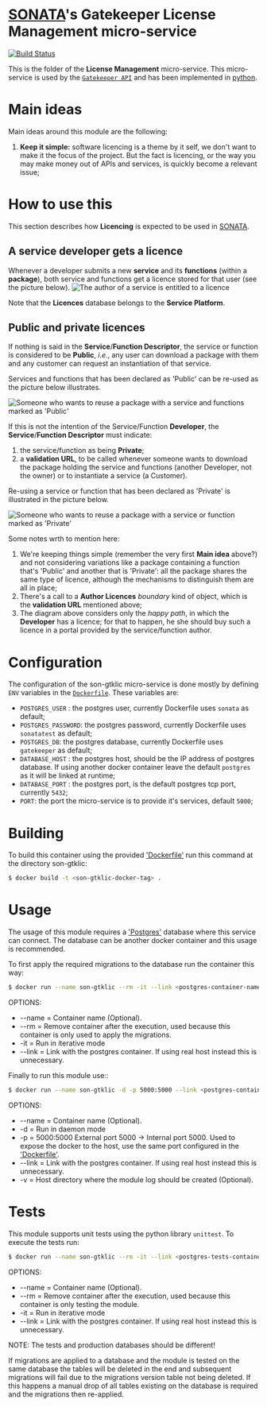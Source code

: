 # [SONATA](http://www.sonata-nfv.eu)'s Gatekeeper License Management micro-service
[![Build Status](http://jenkins.sonata-nfv.eu/buildStatus/icon?job=son-gkeeper)](http://jenkins.sonata-nfv.eu/job/son-gkeeper)

This is the folder of the **License Management** micro-service. This micro-service is used by the [`Gatekeeper API`](https://github.com/sonata-nfv/son-gkeeper/son-gtkapi) and has been implemented in [python](https://www.python.org/).

# Main ideas
Main ideas around this module are the following:

1. **Keep it simple:** software licencing is a theme by it self, we don't want to make it the focus of the project. But the fact is licencing, or the way you may make money out of APIs and services, is quickly become a relevant issue;

# How to use this
This section describes how **Licencing** is expected to be used in [SONATA](http://sonata-nfv.eu).

## A service developer gets a licence
Whenever a developer submits a new **service** and its **functions** (within a **package**), both service and functions get a licence stored for that user (see the picture below).
![The author of a service is entitled to a licence](https://www.planttext.com/plantuml/img/JL51QiD03Bph5SAd5jeFz51YQYWbFGJQeo_AhkgORhLc9Hlo-yfsJ7pICZEQaRG7DIes_YK0woqnVbyOQRHBBfX_a52vJ7rWx1LP5ab4oquaHoKm00LpSTNmn2aFN5fvM0qUAoJ5fePp7YLIkMBrrHmNq2k4B5PomkhzYFNfOy6zmX9pnHE5N-eO8XcTIHdV_95oDxBUiSzr20LeQdn-dNtn1JiMBcIihGmtbvbmtlsT7uUKAUxO6NRs5kaAtqFq2ITAVLoDI2AgB-fPcymxjdnlMSbMjhliLFV9Txej6muiqJ_W7m00)

Note that the **Licences** database belongs to the **Service Platform**.

## Public and private licences
If nothing is said in the **Service**/**Function Descriptor**, the service or function is considered to be **Public**, *i.e.*, any user can download a package with them and any customer can request an instantiation of that service.

Services and functions that has been declared as 'Public' can be re-used as the picture below illustrates.

![Someone who wants to reuse a package with a service and functions marked as 'Public'](https://www.planttext.com/plantuml/img/JP71Ri8m38RlUGgh5xP3Ns124zCgJHCx8BZsOb83KOE3OXV4syzfgU3awFz_sP-TbIXc7SxHEGqQ2NRfJ8a9RgS4DsGLq0IP1Y50kA3lyMXcq5FB24Bv6hmvtC5XOAyXiS0PSqyTeC1YC-nZy0ldq6lAK3LqfPWkb5j-orHRr_nUbMIpTViqS8Vv3jMkMO-YLUSJQquHgfyrV6r-Hzsg8pRUEsmc8jUXuXuDyjiUCHq7agVsPupiJN7D5khFqXS-7jjXou-jN97DjUxcelG21sD-2HJ70e-P5ZgIpZTnixgqn1F2Ga4NKcutdkBPRCvRVEQpiDYPI5gEapIENDRroynNsk9CkBDg2nPnsl14cMmy174huiv--Hy0)

If this is not the intention of the Service/Function **Developer**, the **Service**/**Function Descriptor** must indicate:

1. the service/function as being **Private**;
2. a **validation URL**, to be called whenever someone wants to download the package holding the service and functions (another Developer, not the owner) or to instantiate a service (a Customer).

Re-using a service or function that has been declared as 'Private' is illustrated in the picture below.

![Someone who wants to reuse a package with a service or function marked as 'Private'](https://www.planttext.com/plantuml/img/LLAnRi903DtlAwmij4FKlK8Lg96g2WO4QnQJ67BAuKDtJX1_Nnz989qkUdxFVdxEAWe6wIxE6B7Y20x-Gfu9Res76x9440-1kaY0SCMgnRCMhJGb8qGAlQq8V81JnvLOpt31q58D666n2xP7eOKnM8boie9wSlvAeUItGBas3UzPeXPxS_GTrnZka1sApGFKrrIU9NW7sSy6rhlV1wwl8LQxTzWDXaoDWaTKZz_wuVovepXhkEwayJfpgrwveZXqsRvKKy6OOW_vLveCd-FwMFAujacmLdM-LZ6s4KwwrOoGAaeONIdfJ3A5PYPqgOoNJILPMSGKxf1MoMEg7rEa_vJhhIfwT5RDgthawZ6uVjuWFXKgc7PJMTGZK2pP3T33xZBFPtxdcwRAiEg4QZW97D9fA91Q1nlDYhZMN-WF)

Some notes wrth to mention here:

1. We're keeping things simple (remember the very first **Main idea** above?) and not considering variations like a package containing a function that's 'Public' and another that is 'Private': all the package shares the same type of licence, although the mechanisms to distinguish them are all in place;
2. There's a call to a **Author Licences** *boundary* kind of object, which is the **validation URL** mentioned above;
3. The diagram above considers only the *happy path*, in which the **Developer** has a licence; for that to happen, he she should buy such a licence in a portal provided by the service/function author.

# Configuration
The configuration of the son-gtklic micro-service is done mostly by defining `ENV` variables in the [`Dockerfile`](https://github.com/bsilvr/son-gkeeper/blob/v2/son-gtklic/Dockerfile). These variables are:

* `POSTGRES_USER` : the postgres user, currently Dockerfile uses `sonata` as default;
* `POSTGRES_PASSWORD`: the postgres password, currently Dockerfile uses `sonatatest` as default;
* `POSTGRES_DB`: the postgres database, currently Dockerfile uses `gatekeeper` as default;
* `DATABASE_HOST` : the postgres host, should be the IP address of postgres database. If using another docker container leave the default `postgres` as it will be linked at runtime;
* `DATABASE_PORT` : the postgres port, is the default postgres tcp port, currently `5432`;
* `PORT`: the port the micro-service is to provide it's services, default `5000`;

# Building
To build this container using the provided ['Dockerfile'](https://github.com/bsilvr/son-gkeeper/blob/v2/son-gtklic/Dockerfile) run this command at the directory son-gtklic:

```sh
$ docker build -t <son-gtklic-docker-tag> .

```

# Usage
The usage of this module requires a ['Postgres'](https://www.postgresql.org/) database where this service can connect. The database can be another docker container and this usage is recommended.

To first apply the required migrations to the database run the container this way:

```sh
$ docker run --name son-gtklic --rm -it --link <postgres-container-name>:postgres <son-gtklic-docker-tag> python manage.py db upgrade

```
OPTIONS:
* --name = Container name (Optional).
* --rm = Remove container after the execution, used because this container is only used to apply the migrations.
* -it = Run in iterative mode
* --link = Link with the postgres container. If using real host instead this is unnecessary.


Finally to run this module use::

```sh
$ docker run --name son-gtklic -d -p 5000:5000 --link <postgres-container-name>:postgres -v /directory/to/store/log:/code/log/ <son-gtklic-docker-tag>

```
OPTIONS:
* --name = Container name (Optional).
* -d = Run in daemon mode
* -p = 5000:5000 External port 5000 -> Internal port 5000. Used to expose the docker to the host, use the same port configured in the ['Dockerfile'](https://github.com/bsilvr/son-gkeeper/blob/v2/son-gtklic/Dockerfile).
* --link = Link with the postgres container. If using real host instead this is unnecessary.
* -v = Host directory where the module log should be created (Optional).

# Tests
This module supports unit tests using the python library `unittest`. To execute the tests run:

```sh
$ docker run --name son-gtklic --rm -it --link <postgres-tests-container-name>:postgres <son-gtklic-docker-tag> python tests.py

```
OPTIONS:
* --name = Container name (Optional).
* --rm = Remove container after the execution, used because this container is only testing the module.
* -it = Run in iterative mode
* --link = Link with the postgres container. If using real host instead this is unnecessary.

NOTE: The tests and production databases should be different!

If migrations are applied to a database and the module is tested on the same database the tables will be deleted in the end and subsequent migrations will fail due to the migrations version table not being deleted. If this happens a manual drop of all tables existing on the database is required and the migrations then re-applied.
